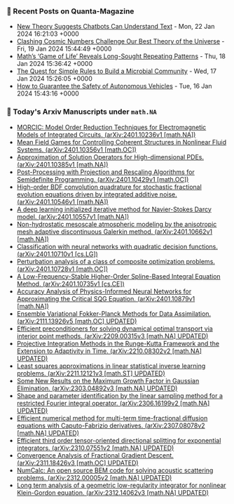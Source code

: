 ### 📝 Recent Posts on Quanta-Magazine
<!-- quanta starts -->
* <a href="https://www.quantamagazine.org/new-theory-suggests-chatbots-can-understand-text-20240122/">New Theory Suggests Chatbots Can Understand Text</a> - Mon, 22 Jan 2024 16:21:03 +0000
* <a href="https://www.quantamagazine.org/clashing-cosmic-numbers-challenge-our-best-theory-of-the-universe-20240119/">Clashing Cosmic Numbers Challenge Our Best Theory of the Universe</a> - Fri, 19 Jan 2024 15:44:49 +0000
* <a href="https://www.quantamagazine.org/maths-game-of-life-reveals-long-sought-repeating-patterns-20240118/">Math’s ‘Game of Life’ Reveals Long-Sought Repeating Patterns</a> - Thu, 18 Jan 2024 15:36:42 +0000
* <a href="https://www.quantamagazine.org/the-quest-for-simple-rules-to-build-a-microbial-community-20240117/">The Quest for Simple Rules to Build a Microbial Community</a> - Wed, 17 Jan 2024 15:26:05 +0000
* <a href="https://www.quantamagazine.org/how-to-guarantee-the-safety-of-autonomous-vehicles-20240116/">How to Guarantee the Safety of Autonomous Vehicles</a> - Tue, 16 Jan 2024 15:43:16 +0000
<!-- quanta ends -->
### 📝 Today's Arxiv Manuscripts under ``math.NA``
<!-- arxiv-math-na starts -->
* <a href="http://arxiv.org/abs/2401.10236">MORCIC: Model Order Reduction Techniques for Electromagnetic Models of Integrated Circuits. (arXiv:2401.10236v1 [math.NA])</a>
* <a href="http://arxiv.org/abs/2401.10356">Mean Field Games for Controlling Coherent Structures in Nonlinear Fluid Systems. (arXiv:2401.10356v1 [math.OC])</a>
* <a href="http://arxiv.org/abs/2401.10385">Approximation of Solution Operators for High-dimensional PDEs. (arXiv:2401.10385v1 [math.NA])</a>
* <a href="http://arxiv.org/abs/2401.10429">Post-Processing with Projection and Rescaling Algorithms for Semidefinite Programming. (arXiv:2401.10429v1 [math.OC])</a>
* <a href="http://arxiv.org/abs/2401.10546">High-order BDF convolution quadrature for stochastic fractional evolution equations driven by integrated additive noise. (arXiv:2401.10546v1 [math.NA])</a>
* <a href="http://arxiv.org/abs/2401.10557">A deep learning initialized iterative method for Navier-Stokes Darcy model. (arXiv:2401.10557v1 [math.NA])</a>
* <a href="http://arxiv.org/abs/2401.10662">Non-hydrostatic mesoscale atmospheric modeling by the anisotropic mesh adaptive discontinuous Galerkin method. (arXiv:2401.10662v1 [math.NA])</a>
* <a href="http://arxiv.org/abs/2401.10710">Classification with neural networks with quadratic decision functions. (arXiv:2401.10710v1 [cs.LG])</a>
* <a href="http://arxiv.org/abs/2401.10728">Perturbation analysis of a class of composite optimization problems. (arXiv:2401.10728v1 [math.OC])</a>
* <a href="http://arxiv.org/abs/2401.10735">A Low-Frequency-Stable Higher-Order Spline-Based Integral Equation Method. (arXiv:2401.10735v1 [cs.CE])</a>
* <a href="http://arxiv.org/abs/2401.10879">Accuracy Analysis of Physics-Informed Neural Networks for Approximating the Critical SQG Equation. (arXiv:2401.10879v1 [math.NA])</a>
* <a href="http://arxiv.org/abs/2111.13926">Ensemble Variational Fokker-Planck Methods for Data Assimilation. (arXiv:2111.13926v5 [math.OC] UPDATED)</a>
* <a href="http://arxiv.org/abs/2209.00315">Efficient preconditioners for solving dynamical optimal transport via interior point methods. (arXiv:2209.00315v3 [math.NA] UPDATED)</a>
* <a href="http://arxiv.org/abs/2210.08302">Projective Integration Methods in the Runge-Kutta Framework and the Extension to Adaptivity in Time. (arXiv:2210.08302v2 [math.NA] UPDATED)</a>
* <a href="http://arxiv.org/abs/2211.12121">Least squares approximations in linear statistical inverse learning problems. (arXiv:2211.12121v3 [math.ST] UPDATED)</a>
* <a href="http://arxiv.org/abs/2303.04892">Some New Results on the Maximum Growth Factor in Gaussian Elimination. (arXiv:2303.04892v3 [math.NA] UPDATED)</a>
* <a href="http://arxiv.org/abs/2306.16199">Shape and parameter identification by the linear sampling method for a restricted Fourier integral operator. (arXiv:2306.16199v2 [math.NA] UPDATED)</a>
* <a href="http://arxiv.org/abs/2307.08078">Efficient numerical method for multi-term time-fractional diffusion equations with Caputo-Fabrizio derivatives. (arXiv:2307.08078v2 [math.NA] UPDATED)</a>
* <a href="http://arxiv.org/abs/2310.07551">Efficient third order tensor-oriented directional splitting for exponential integrators. (arXiv:2310.07551v2 [math.NA] UPDATED)</a>
* <a href="http://arxiv.org/abs/2311.18426">Convergence Analysis of Fractional Gradient Descent. (arXiv:2311.18426v3 [math.OC] UPDATED)</a>
* <a href="http://arxiv.org/abs/2312.00005">NumCalc: An open source BEM code for solving acoustic scattering problems. (arXiv:2312.00005v2 [math.NA] UPDATED)</a>
* <a href="http://arxiv.org/abs/2312.14062">Long term analysis of a geometric low-regularity integrator for nonlinear Klein-Gordon equation. (arXiv:2312.14062v3 [math.NA] UPDATED)</a>
<!-- arxiv-math-na ends -->
